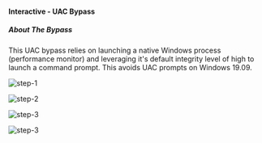 #### Interactive - UAC Bypass
##### About The Bypass
This UAC bypass relies on launching a native Windows process (performance
monitor) and leveraging it's default
integrity level of high to launch a command prompt. This avoids UAC prompts on
Windows 19.09.

![step-1](uac-bypass-1.png)

![step-2](uac-bypass-2.png)

![step-3](uac-bypass-3.png)

![step-3](uac-bypass-4.png)
